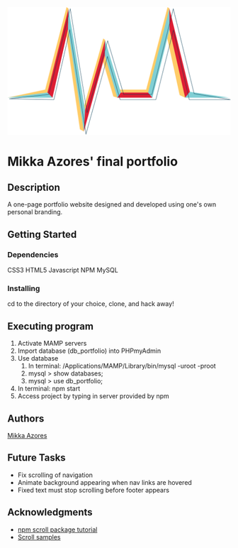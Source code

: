 ![Mikka Azores Logo](public/images/logo.svg)
# Mikka Azores' final portfolio

## Description 
A one-page portfolio website designed and developed using one's own personal branding.

## Getting Started
### Dependencies
CSS3
HTML5
Javascript
NPM
MySQL

### Installing
cd to the directory of your choice, clone, and hack away!

## Executing program
1. Activate MAMP servers
2. Import database (db_portfolio) into PHPmyAdmin
3. Use database
   1. In terminal: /Applications/MAMP/Library/bin/mysql -uroot -proot
   2. mysql > show databases;
   3. mysql > use db_portfolio;
4. In terminal: npm start
5. Access project by typing in server provided by npm

## Authors
[Mikka Azores](@mailto:mikkaazores@gmail.com)

## Future Tasks
* Fix scrolling of navigation
* Animate background appearing when nav links are hovered
* Fixed text must stop scrolling before footer appears

## Acknowledgments
* [npm scroll package tutorial](https://www.npmjs.com/package/scroll-js)
* [Scroll samples](https://github.com/mkay581/scroll-js/blob/401d614846c69967956bcf08902a3136fd5f5bd0/examples/scroll-to-element.html)